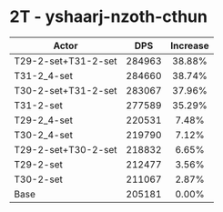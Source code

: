 # 2T - yshaarj-nzoth-cthun
| Actor | DPS | Increase |
|---|:---:|:---:|
|T29-2-set+T31-2-set|284963|38.88%|
|T31-2_4-set|284660|38.74%|
|T30-2-set+T31-2-set|283067|37.96%|
|T31-2-set|277589|35.29%|
|T29-2_4-set|220531|7.48%|
|T30-2_4-set|219790|7.12%|
|T29-2-set+T30-2-set|218832|6.65%|
|T29-2-set|212477|3.56%|
|T30-2-set|211067|2.87%|
|Base|205181|0.00%|
